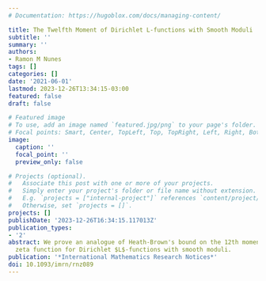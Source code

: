 ```yaml
---
# Documentation: https://hugoblox.com/docs/managing-content/

title: The Twelfth Moment of Dirichlet L-functions with Smooth Moduli
subtitle: ''
summary: ''
authors:
- Ramon M Nunes
tags: []
categories: []
date: '2021-06-01'
lastmod: 2023-12-26T13:34:15-03:00
featured: false
draft: false

# Featured image
# To use, add an image named `featured.jpg/png` to your page's folder.
# Focal points: Smart, Center, TopLeft, Top, TopRight, Left, Right, BottomLeft, Bottom, BottomRight.
image:
  caption: ''
  focal_point: ''
  preview_only: false

# Projects (optional).
#   Associate this post with one or more of your projects.
#   Simply enter your project's folder or file name without extension.
#   E.g. `projects = ["internal-project"]` references `content/project/deep-learning/index.md`.
#   Otherwise, set `projects = []`.
projects: []
publishDate: '2023-12-26T16:34:15.117013Z'
publication_types:
- '2'
abstract: We prove an analogue of Heath-Brown's bound on the 12th moment of the Riemann
  zeta function for Dirichlet $L$-functions with smooth moduli.
publication: '*International Mathematics Research Notices*'
doi: 10.1093/imrn/rnz089
---
```


